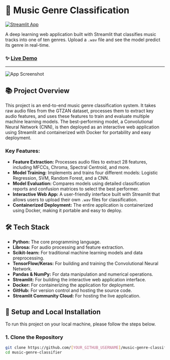 # 🎵 Music Genre Classification

[![Streamlit App](https://static.streamlit.io/badges/streamlit_badge_black_white.svg)](https://hrsh-music-genre-classifier.streamlit.app/)

A deep learning web application built with Streamlit that classifies music tracks into one of ten genres. Upload a `.wav` file and see the model predict its genre in real-time.

### ✨ [Live Demo](https://hrsh-music-genre-classifier.streamlit.app/)

---

![App Screenshot]([https://github.com/harsh-ydv8/Music-Genre-Classifier/issues/1#issue-3465826416])

## 📚 Project Overview

This project is an end-to-end music genre classification system. It takes raw audio files from the GTZAN dataset, processes them to extract key audio features, and uses these features to train and evaluate multiple machine learning models. The best-performing model, a Convolutional Neural Network (CNN), is then deployed as an interactive web application using Streamlit and containerized with Docker for portability and easy deployment.

### Key Features:

*   **Feature Extraction:** Processes audio files to extract 28 features, including MFCCs, Chroma, Spectral Centroid, and more.
*   **Model Training:** Implements and trains four different models: Logistic Regression, SVM, Random Forest, and a CNN.
*   **Model Evaluation:** Compares models using detailed classification reports and confusion matrices to select the best performer.
*   **Interactive Web App:** A user-friendly interface built with Streamlit that allows users to upload their own `.wav` files for classification.
*   **Containerized Deployment:** The entire application is containerized using Docker, making it portable and easy to deploy.

## 🛠️ Tech Stack

*   **Python:** The core programming language.
*   **Librosa:** For audio processing and feature extraction.
*   **Scikit-learn:** For traditional machine learning models and data preprocessing.
*   **TensorFlow/Keras:** For building and training the Convolutional Neural Network.
*   **Pandas & NumPy:** For data manipulation and numerical operations.
*   **Streamlit:** For building the interactive web application interface.
*   **Docker:** For containerizing the application for deployment.
*   **GitHub:** For version control and hosting the source code.
*   **Streamlit Community Cloud:** For hosting the live application.

## 🚀 Setup and Local Installation

To run this project on your local machine, please follow the steps below.

### 1. Clone the Repository

```bash
git clone https://github.com/[YOUR_GITHUB_USERNAME]/music-genre-classifier.git
cd music-genre-classifier
